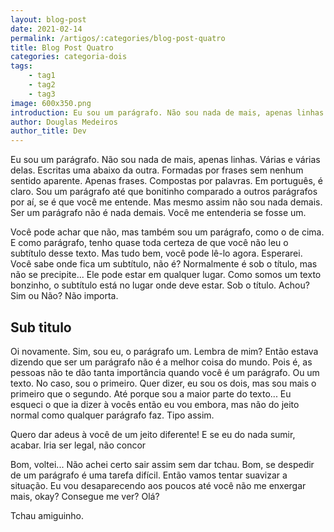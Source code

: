 ```yaml
---
layout: blog-post
date: 2021-02-14
permalink: /artigos/:categories/blog-post-quatro
title: Blog Post Quatro
categories: categoria-dois
tags:
    - tag1
    - tag2
    - tag3
image: 600x350.png
introduction: Eu sou um parágrafo. Não sou nada de mais, apenas linhas. Várias e várias delas. Escritas uma abaixo da outra. Formadas por frases sem nenhum sentido aparente. Apenas frases. Compostas por palavras. Em português, é claro.
author: Douglas Medeiros
author_title: Dev
---
```


Eu sou um parágrafo. Não sou nada de mais, apenas linhas. Várias e várias delas. Escritas uma abaixo da outra. Formadas
por frases sem nenhum sentido aparente. Apenas frases. Compostas por palavras. Em português, é claro. Sou um parágrafo
até que bonitinho comparado a outros parágrafos por aí, se é que você me entende. Mas mesmo assim não sou nada demais.
Ser um parágrafo não é nada demais. Você me entenderia se fosse um.

Você pode achar que não, mas também sou um parágrafo, como o de cima. E como parágrafo, tenho quase toda certeza de que
você não leu o subtítulo desse texto. Mas tudo bem, você pode lê-lo agora. Esperarei. Você sabe onde fica um subtítulo,
não é? Normalmente é sob o título, mas não se precipite... Ele pode estar em qualquer lugar. Como somos um texto
bonzinho, o subtítulo está no lugar onde deve estar. Sob o título. Achou? Sim ou Não? Não importa.

## Sub titulo

Oi novamente. Sim, sou eu, o parágrafo um. Lembra de mim? Então estava dizendo que ser um parágrafo não é a melhor coisa
do mundo. Pois é, as pessoas não te dão tanta importância quando você é um parágrafo. Ou um texto. No caso, sou o
primeiro. Quer dizer, eu sou os dois, mas sou mais o primeiro que o segundo. Até porque sou a maior parte do texto... Eu
esqueci o que ia dizer à vocês então eu vou embora, mas não do jeito normal como qualquer parágrafo faz. Tipo assim.

Quero dar adeus à você de um jeito diferente! E se eu do nada sumir, acabar. Iria ser legal, não concor

Bom, voltei... Não achei certo sair assim sem dar tchau. Bom, se despedir de um parágrafo é uma tarefa difícil. Então
vamos tentar suavizar a situação. Eu vou desaparecendo aos poucos até você não me enxergar mais, okay? Consegue me ver?
Olá?

Tchau amiguinho.
